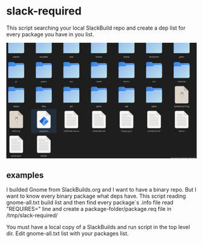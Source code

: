 # slack-required
This script searching your local SlackBuild repo and create a dep list for every package you have in you list.

[![](https://github.com/rizitis/slack-required/blob/main/Screenshot%20from%202023-03-16%2011-21-30.png)]()

## examples
I builded Gnome from SlackBuilds.org and I want to have a binary repo.
But I want to know every binary package what deps have.
This script reading gnome-all.txt build list and then find every package`s .info file read "REQUIRES=" line and 
create a package-folder/package.req file in /tmp/slack-required/

You must have a local copy of a SlackBuilds and run script in the top level dir. Edit gnome-all.txt list with your packages list.  
